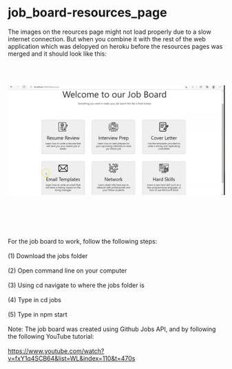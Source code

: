 # job_board-resources_page

The images on the reources page might not load properly due to a slow internet connection. But when you combine it with the rest of the web application which was delopyed on heroku before the resources pages was merged and it should look like this:
<br/><br/>
<br/><br/>

![](resources_page.png)

<br/><br/>
<br/><br/>

For the job board to work, follow the following steps:
<br/><br/>
(1) Download the jobs folder
<br/><br/>
(2) Open command line on your computer
<br/><br/>
(3) Using cd navigate to where the jobs folder is
<br/><br/>
(4) Type in cd jobs
<br/><br/>
(5) Type in npm start
<br/><br/>
Note: The job board was created using Github Jobs API, and by following the following YouTube tutorial:
<br/><br/>
https://www.youtube.com/watch?v=fxY1q4SCB64&list=WL&index=110&t=470s


